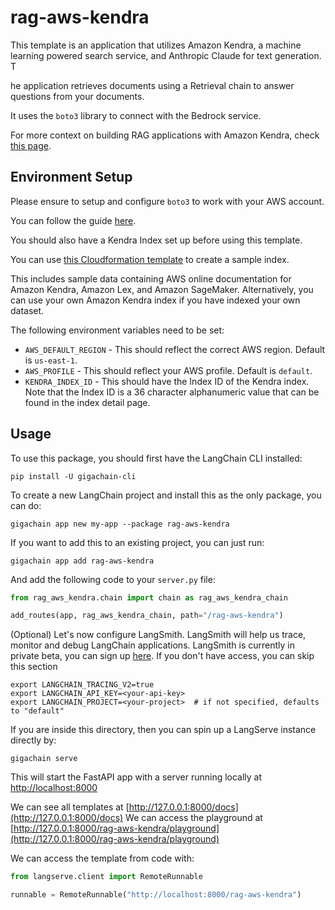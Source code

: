 # rag-aws-kendra

This template is an application that utilizes Amazon Kendra, a machine learning powered search service, and Anthropic Claude for text generation. T

he application retrieves documents using a Retrieval chain to answer questions from your documents. 

It uses the `boto3` library to connect with the Bedrock service. 

For more context on building RAG applications with Amazon Kendra, check [this page](https://aws.amazon.com/blogs/machine-learning/quickly-build-high-accuracy-generative-ai-applications-on-enterprise-data-using-amazon-kendra-langchain-and-large-language-models/).

## Environment Setup

Please ensure to setup and configure `boto3` to work with your AWS account. 

You can follow the guide [here](https://boto3.amazonaws.com/v1/documentation/api/latest/guide/quickstart.html#configuration).

You should also have a Kendra Index set up before using this template. 

You can use [this Cloudformation template](https://github.com/aws-samples/amazon-kendra-langchain-extensions/blob/main/kendra_retriever_samples/kendra-docs-index.yaml) to create a sample index. 

This includes sample data containing AWS online documentation for Amazon Kendra, Amazon Lex, and Amazon SageMaker. Alternatively, you can use your own Amazon Kendra index if you have indexed your own dataset. 

The following environment variables need to be set:

* `AWS_DEFAULT_REGION` - This should reflect the correct AWS region. Default is `us-east-1`.
* `AWS_PROFILE` - This should reflect your AWS profile. Default is `default`.
* `KENDRA_INDEX_ID` - This should have the Index ID of the Kendra index. Note that the Index ID is a 36 character alphanumeric value that can be found in the index detail page.

## Usage

To use this package, you should first have the LangChain CLI installed:

```shell
pip install -U gigachain-cli
```

To create a new LangChain project and install this as the only package, you can do:

```shell
gigachain app new my-app --package rag-aws-kendra
```

If you want to add this to an existing project, you can just run:

```shell
gigachain app add rag-aws-kendra
```

And add the following code to your `server.py` file:
```python
from rag_aws_kendra.chain import chain as rag_aws_kendra_chain

add_routes(app, rag_aws_kendra_chain, path="/rag-aws-kendra")
```

(Optional) Let's now configure LangSmith. 
LangSmith will help us trace, monitor and debug LangChain applications. 
LangSmith is currently in private beta, you can sign up [here](https://smith.langchain.com/). 
If you don't have access, you can skip this section


```shell
export LANGCHAIN_TRACING_V2=true
export LANGCHAIN_API_KEY=<your-api-key>
export LANGCHAIN_PROJECT=<your-project>  # if not specified, defaults to "default"
```

If you are inside this directory, then you can spin up a LangServe instance directly by:

```shell
gigachain serve
```

This will start the FastAPI app with a server running locally at 
[http://localhost:8000](http://localhost:8000)

We can see all templates at [http://127.0.0.1:8000/docs](http://127.0.0.1:8000/docs)
We can access the playground at [http://127.0.0.1:8000/rag-aws-kendra/playground](http://127.0.0.1:8000/rag-aws-kendra/playground)  

We can access the template from code with:

```python
from langserve.client import RemoteRunnable

runnable = RemoteRunnable("http://localhost:8000/rag-aws-kendra")
```
